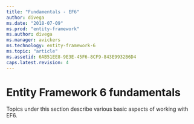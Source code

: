 ```yaml
---
title: "Fundamentals - EF6"
author: divega
ms.date: "2018-07-09"
ms.prod: "entity-framework"
ms.author: divega
ms.manager: avickers
ms.technology: entity-framework-6
ms.topic: "article"
ms.assetid: 6AB51EE8-9E3E-45F6-8CF9-843E9932B6D4
caps.latest.revision: 4
---
```

# Entity Framework 6 fundamentals
Topics under this section describe various basic aspects of working with EF6.
